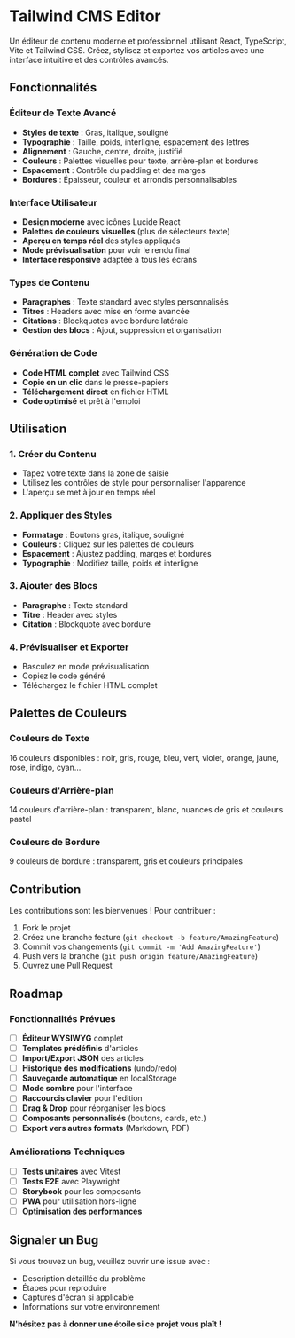 # Tailwind CMS Editor

Un éditeur de contenu moderne et professionnel utilisant React, TypeScript, Vite et Tailwind CSS. Créez, stylisez et exportez vos articles avec une interface intuitive et des contrôles avancés.

## Fonctionnalités

### Éditeur de Texte Avancé
- **Styles de texte** : Gras, italique, souligné
- **Typographie** : Taille, poids, interligne, espacement des lettres
- **Alignement** : Gauche, centre, droite, justifié
- **Couleurs** : Palettes visuelles pour texte, arrière-plan et bordures
- **Espacement** : Contrôle du padding et des marges
- **Bordures** : Épaisseur, couleur et arrondis personnalisables

### Interface Utilisateur
- **Design moderne** avec icônes Lucide React
- **Palettes de couleurs visuelles** (plus de sélecteurs texte)
- **Aperçu en temps réel** des styles appliqués
- **Mode prévisualisation** pour voir le rendu final
- **Interface responsive** adaptée à tous les écrans

### Types de Contenu
- **Paragraphes** : Texte standard avec styles personnalisés
- **Titres** : Headers avec mise en forme avancée
- **Citations** : Blockquotes avec bordure latérale
- **Gestion des blocs** : Ajout, suppression et organisation

### Génération de Code
- **Code HTML complet** avec Tailwind CSS
- **Copie en un clic** dans le presse-papiers
- **Téléchargement direct** en fichier HTML
- **Code optimisé** et prêt à l'emploi


## Utilisation

### 1. Créer du Contenu
- Tapez votre texte dans la zone de saisie
- Utilisez les contrôles de style pour personnaliser l'apparence
- L'aperçu se met à jour en temps réel

### 2. Appliquer des Styles
- **Formatage** : Boutons gras, italique, souligné
- **Couleurs** : Cliquez sur les palettes de couleurs
- **Espacement** : Ajustez padding, marges et bordures
- **Typographie** : Modifiez taille, poids et interligne

### 3. Ajouter des Blocs
- **Paragraphe** : Texte standard
- **Titre** : Header avec styles
- **Citation** : Blockquote avec bordure

### 4. Prévisualiser et Exporter
- Basculez en mode prévisualisation
- Copiez le code généré
- Téléchargez le fichier HTML complet

## Palettes de Couleurs

### Couleurs de Texte
16 couleurs disponibles : noir, gris, rouge, bleu, vert, violet, orange, jaune, rose, indigo, cyan...

### Couleurs d'Arrière-plan
14 couleurs d'arrière-plan : transparent, blanc, nuances de gris et couleurs pastel

### Couleurs de Bordure
9 couleurs de bordure : transparent, gris et couleurs principales


## Contribution

Les contributions sont les bienvenues ! Pour contribuer :

1. Fork le projet
2. Créez une branche feature (`git checkout -b feature/AmazingFeature`)
3. Commit vos changements (`git commit -m 'Add AmazingFeature'`)
4. Push vers la branche (`git push origin feature/AmazingFeature`)
5. Ouvrez une Pull Request

## Roadmap

### Fonctionnalités Prévues
- [ ] **Éditeur WYSIWYG** complet
- [ ] **Templates prédéfinis** d'articles
- [ ] **Import/Export JSON** des articles
- [ ] **Historique des modifications** (undo/redo)
- [ ] **Sauvegarde automatique** en localStorage
- [ ] **Mode sombre** pour l'interface
- [ ] **Raccourcis clavier** pour l'édition
- [ ] **Drag & Drop** pour réorganiser les blocs
- [ ] **Composants personnalisés** (boutons, cards, etc.)
- [ ] **Export vers autres formats** (Markdown, PDF)

### Améliorations Techniques
- [ ] **Tests unitaires** avec Vitest
- [ ] **Tests E2E** avec Playwright
- [ ] **Storybook** pour les composants
- [ ] **PWA** pour utilisation hors-ligne
- [ ] **Optimisation des performances**

## Signaler un Bug

Si vous trouvez un bug, veuillez ouvrir une issue avec :
- Description détaillée du problème
- Étapes pour reproduire
- Captures d'écran si applicable
- Informations sur votre environnement


**N'hésitez pas à donner une étoile si ce projet vous plaît !**